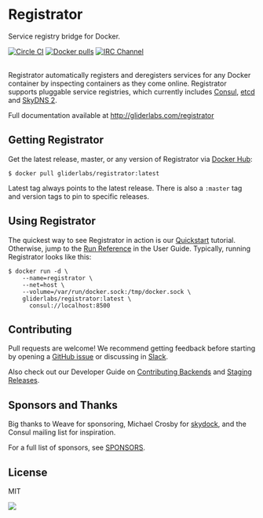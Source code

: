 # Registrator

Service registry bridge for Docker.

[![Circle CI](https://circleci.com/gh/gliderlabs/registrator.png?style=shield)](https://circleci.com/gh/gliderlabs/registrator)
[![Docker pulls](https://img.shields.io/docker/pulls/gliderlabs/registrator.svg)](https://hub.docker.com/u/gliderlabs/registrator/)
[![IRC Channel](https://img.shields.io/badge/irc-%23gliderlabs-blue.svg)](https://kiwiirc.com/client/irc.freenode.net/#gliderlabs)
<br /><br />

Registrator automatically registers and deregisters services for any Docker
container by inspecting containers as they come online. Registrator
supports pluggable service registries, which currently includes
[Consul](http://www.consul.io/), [etcd](https://github.com/coreos/etcd) and
[SkyDNS 2](https://github.com/skynetservices/skydns/).

Full documentation available at http://gliderlabs.com/registrator

## Getting Registrator

Get the latest release, master, or any version of Registrator via [Docker Hub](https://registry.hub.docker.com/u/gliderlabs/registrator/):

	$ docker pull gliderlabs/registrator:latest

Latest tag always points to the latest release. There is also a `:master` tag
and version tags to pin to specific releases.

## Using Registrator

The quickest way to see Registrator in action is our
[Quickstart](https://gliderlabs.com/registrator/latest/user/quickstart)
tutorial. Otherwise, jump to the [Run
Reference](https://gliderlabs.com/registrator/latest/user/run) in the User
Guide. Typically, running Registrator looks like this:

    $ docker run -d \
        --name=registrator \
        --net=host \
        --volume=/var/run/docker.sock:/tmp/docker.sock \
        gliderlabs/registrator:latest \
          consul://localhost:8500

## Contributing

Pull requests are welcome! We recommend getting feedback before starting by
opening a [GitHub issue](https://github.com/gliderlabs/registrator/issues) or
discussing in [Slack](http://glider-slackin.herokuapp.com/).

Also check out our Developer Guide on [Contributing
Backends](https://gliderlabs.com/registrator/latest/dev/backends) and [Staging
Releases](https://gliderlabs.com/registrator/latest/dev/releases).

## Sponsors and Thanks

Big thanks to Weave for sponsoring, Michael Crosby for
[skydock](https://github.com/crosbymichael/skydock), and the Consul mailing list
for inspiration.

For a full list of sponsors, see
[SPONSORS](https://github.com/gliderlabs/registrator/blob/master/SPONSORS).

## License

MIT

<img src="https://ga-beacon.appspot.com/UA-58928488-2/registrator/readme?pixel" />

